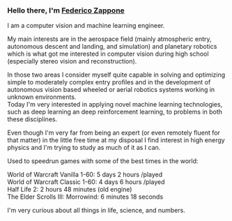 ### Hello there, I'm [Federico Zappone](https://federicozappone.github.io)<br>

I am a computer vision and machine learning engineer.


My main interests are in the aerospace field (mainly atmospheric entry, autonomous descent and landing, and simulation) and planetary robotics which is what got me interested in computer vision during high school (especially stereo vision and reconstruction).


In those two areas I consider myself quite capable in solving and optimizing simple to moderately complex entry profiles and in the development of autonomous vision based wheeled or aerial robotics systems working in unknown environments.\
Today I'm very interested in applying novel machine learning technologies, such as deep learning an deep reinforcement learning, to problems in both these disciplines.


Even though I'm very far from being an expert (or even remotely fluent for that matter) in the little free time at my disposal I find interest in high energy physics and I'm trying to study as much of it as I can.

Used to speedrun games with some of the best times in the world:

World of Warcraft Vanilla 1-60: 5 days 2 hours /played\
World of Warcraft Classic 1-60: 4 days 6 hours /played\
Half Life 2: 2 hours 48 minutes (old engine)\
The Elder Scrolls III: Morrowind: 6 minutes 18 seconds

I'm very curious about all things in life, science, and numbers.
